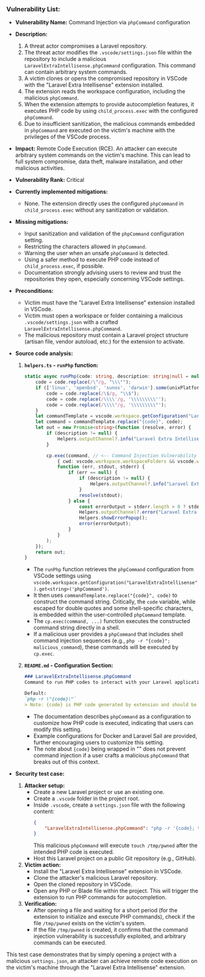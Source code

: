 ### Vulnerability List:

* **Vulnerability Name:**  Command Injection via `phpCommand` configuration
* **Description:**
    1. A threat actor compromises a Laravel repository.
    2. The threat actor modifies the `.vscode/settings.json` file within the repository to include a malicious `LaravelExtraIntellisense.phpCommand` configuration. This command can contain arbitrary system commands.
    3. A victim clones or opens the compromised repository in VSCode with the "Laravel Extra Intellisense" extension installed.
    4. The extension reads the workspace configuration, including the malicious `phpCommand`.
    5. When the extension attempts to provide autocompletion features, it executes PHP code by using `child_process.exec` with the configured `phpCommand`.
    6. Due to insufficient sanitization, the malicious commands embedded in `phpCommand` are executed on the victim's machine with the privileges of the VSCode process.
* **Impact:** Remote Code Execution (RCE). An attacker can execute arbitrary system commands on the victim's machine. This can lead to full system compromise, data theft, malware installation, and other malicious activities.
* **Vulnerability Rank:** Critical
* **Currently implemented mitigations:**
    * None. The extension directly uses the configured `phpCommand` in `child_process.exec` without any sanitization or validation.
* **Missing mitigations:**
    * Input sanitization and validation of the `phpCommand` configuration setting.
    * Restricting the characters allowed in `phpCommand`.
    * Warning the user when an unsafe `phpCommand` is detected.
    * Using a safer method to execute PHP code instead of `child_process.exec`, if possible.
    * Documentation strongly advising users to review and trust the repositories they open, especially concerning VSCode settings.
* **Preconditions:**
    * Victim must have the "Laravel Extra Intellisense" extension installed in VSCode.
    * Victim must open a workspace or folder containing a malicious `.vscode/settings.json` with a crafted `LaravelExtraIntellisense.phpCommand`.
    * The malicious repository must contain a Laravel project structure (artisan file, vendor autoload, etc.) for the extension to activate.
* **Source code analysis:**
    1. **`helpers.ts` - `runPhp` function:**
        ```typescript
        static async runPhp(code: string, description: string|null = null) : Promise<string> {
            code = code.replace(/\"/g, "\\\"");
            if (['linux', 'openbsd', 'sunos', 'darwin'].some(unixPlatforms => os.platform().includes(unixPlatforms))) {
                code = code.replace(/\$/g, "\\$");
                code = code.replace(/\\\\'/g, '\\\\\\\\\'');
                code = code.replace(/\\\\"/g, '\\\\\\\\\"');
            }
            let commandTemplate = vscode.workspace.getConfiguration("LaravelExtraIntellisense").get<string>('phpCommand') ?? "php -r \"{code}\"";
            let command = commandTemplate.replace("{code}", code);
            let out = new Promise<string>(function (resolve, error) {
                if (description != null) {
                    Helpers.outputChannel?.info("Laravel Extra Intellisense command started: " + description);
                }

                cp.exec(command, // <-- Command Injection Vulnerability
                    { cwd: vscode.workspace.workspaceFolders && vscode.workspace.workspaceFolders.length > 0 ? vscode.workspace.workspaceFolders[0].uri.fsPath : undefined },
                    function (err, stdout, stderr) {
                        if (err == null) {
                            if (description != null) {
                                Helpers.outputChannel?.info("Laravel Extra Intellisense Resolved: " + description);
                            }
                            resolve(stdout);
                        } else {
                            const errorOutput = stderr.length > 0 ? stderr : stdout;
                            Helpers.outputChannel?.error("Laravel Extra Intellisense Error:\n " + (description ?? '') + '\n\n' + errorOutput);
                            Helpers.showErrorPopup();
                            error(errorOutput);
                        }
                    }
                );
            });
            return out;
        }
        ```
        - The `runPhp` function retrieves the `phpCommand` configuration from VSCode settings using `vscode.workspace.getConfiguration("LaravelExtraIntellisense").get<string>('phpCommand')`.
        - It then uses `commandTemplate.replace("{code}", code)` to construct the command string. Critically, the `code` variable, while escaped for double quotes and some shell-specific characters, is embedded within the user-controlled `phpCommand` template.
        - The `cp.exec(command, ...)` function executes the constructed command string directly in a shell.
        - If a malicious user provides a `phpCommand` that includes shell command injection sequences (e.g., `php -r "{code}"; malicious_command`), these commands will be executed by `cp.exec`.

    2. **`README.md` - Configuration Section:**
        ```markdown
        ### LaravelExtraIntellisense.phpCommand
        Command to run PHP codes to interact with your Laravel application.

        Default:
        `php -r \"{code}\"`
        > Note: {code} is PHP code generated by extension and should be wrapped with "".
        ```
        - The documentation describes `phpCommand` as a configuration to customize how PHP code is executed, indicating that users can modify this setting.
        - Example configurations for Docker and Laravel Sail are provided, further encouraging users to customize this setting.
        - The note about `{code}` being wrapped in "" does not prevent command injection if a user crafts a malicious `phpCommand` that breaks out of this context.

* **Security test case:**
    1. **Attacker setup:**
        - Create a new Laravel project or use an existing one.
        - Create a `.vscode` folder in the project root.
        - Inside `.vscode`, create a `settings.json` file with the following content:
            ```json
            {
                "LaravelExtraIntellisense.phpCommand": "php -r '{code}; touch /tmp/pwned'"
            }
            ```
            This malicious `phpCommand` will execute `touch /tmp/pwned` after the intended PHP code is executed.
        - Host this Laravel project on a public Git repository (e.g., GitHub).
    2. **Victim action:**
        - Install the "Laravel Extra Intellisense" extension in VSCode.
        - Clone the attacker's malicious Laravel repository.
        - Open the cloned repository in VSCode.
        - Open any PHP or Blade file within the project. This will trigger the extension to run PHP commands for autocompletion.
    3. **Verification:**
        - After opening a file and waiting for a short period (for the extension to initialize and execute PHP commands), check if the file `/tmp/pwned` exists on the victim's system.
        - If the file `/tmp/pwned` is created, it confirms that the command injection vulnerability is successfully exploited, and arbitrary commands can be executed.

This test case demonstrates that by simply opening a project with a malicious `settings.json`, an attacker can achieve remote code execution on the victim's machine through the "Laravel Extra Intellisense" extension.
